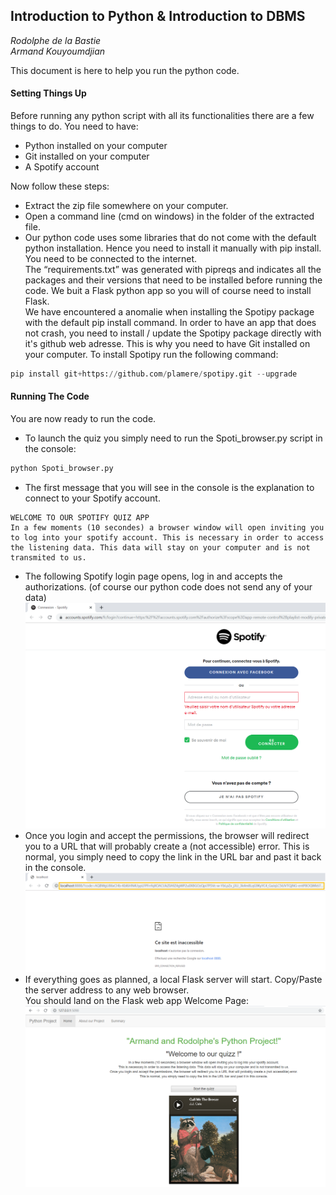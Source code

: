 ## Introduction to Python & Introduction to DBMS 
_Rodolphe de la Bastie_ <br>
_Armand Kouyoumdjian_ <br>

This document is here to help you run the python code. 

#### Setting Things Up
Before running any python script with all its functionalities there are a few things to do. You need to have:
- Python installed on your computer 
- Git installed on your computer
- A Spotify account

Now follow these steps:
-	Extract the zip file somewhere on your computer.
-	Open a command line (cmd on windows) in the folder of the extracted file.
-	Our python code uses some libraries that do not come with the default python installation. Hence you need to install it manually with pip install. You need to be connected to the internet. <br>
The “requirements.txt” was generated with pipreqs and indicates all the packages and their versions that need to be installed before running the code. We buit a Flask python app so you will of course need to install Flask. <br>
We have encountered a anomalie when installing the Spotipy package with the default pip install command. In order to have an app that does not crash, you need to install / update the Spotipy package directly with it's github web adresse. This is why you need to have Git installed on your computer.
To install Spotipy run the following command:
```python
pip install git+https://github.com/plamere/spotipy.git --upgrade
```
	
#### Running The Code
You are now ready to run the code. 
-	To launch the quiz you simply need to run the Spoti_browser.py script in the console:
```python
python Spoti_browser.py
```
- The first message that you will see in the console is the explanation to connect to your Spotify account.
```shell
WELCOME TO OUR SPOTIFY QUIZ APP
In a few moments (10 secondes) a browser window will open inviting you to log into your spotify account. This is necessary in order to access the listening data. This data will stay on your computer and is not transmited to us. 
```
- The following Spotify login page opens, log in and accepts the authorizations. (of course our python code does not send any of your data)
![Login to Spotify Account](spotify_login.png)
- Once you login and accept the permissions, the browser will redirect you to a URL that will probably create a (not accessible) error. This is normal, you simply need to copy the link in the URL bar and past it back in the console. 
![Copy URL](spotify_redirect_url.png)
- If everything goes as planned, a local Flask server will start. Copy/Paste the server address to any web browser. <br>
You should land on the Flask web app Welcome Page:
![Python Web App](flask_welcome_page.png)
